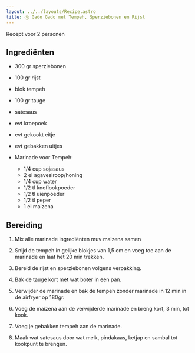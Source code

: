 ```yaml
---
layout: ../../layouts/Recipe.astro
title: Ⓥ Gado Gado met Tempeh, Sperziebonen en Rijst
---
```



R﻿ecept voor 2 personen

## Ingrediënten

* 3﻿00 gr sperziebonen
* 1﻿00 gr rijst
* b﻿lok tempeh
* 100 gr tauge
* s﻿atesaus
* e﻿vt kroepoek
* e﻿vt gekookt eitje
* e﻿vt gebakken uitjes
* M﻿arinade voor Tempeh:

  * 1﻿/4 cup sojasaus
  * 2﻿ el agavesiroop/honing
  * 1﻿/4 cup water
  * 1﻿/2 tl knoflookpoeder
  * 1﻿/2 tl uienpoeder
  * 1﻿/2 tl peper
  * 1﻿ el maizena

## Bereiding

1. M﻿ix alle marinade ingrediënten muv maizena samen


2. S﻿nijd de tempeh in gelijke blokjes van 1,5 cm en voeg toe aan de marinade en laat het 20 min trekken.
3. B﻿ereid de rijst en sperziebonen volgens verpakking.
4. B﻿ak de tauge kort met wat boter in een pan.
5. Verwijder de marinade en bak de tempeh zonder marinade in 12 min in de airfryer op 180gr. 
6. V﻿oeg de maizena aan de verwijderde marinade en breng kort, 3 min, tot kook. 
7. V﻿oeg je gebakken tempeh aan de marinade.
8. M﻿aak wat satesaus door wat melk, pindakaas, ketjap en sambal tot kookpunt te brengen.